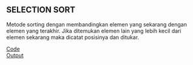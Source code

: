 <h2>SELECTION SORT</h2>

Metode sorting dengan membandingkan elemen yang sekarang dengan elemen yang terakhir. 
Jika ditemukan elemen lain yang lebih kecil dari elemen sekarang maka dicatat posisinya dan ditukar.

<a href="https://github.com/desyderian/ASD/blob/main/sorting/selection%20sort/selection%20sort.c">Code</a><br>
<a href="https://github.com/desyderian/ASD/blob/main/sorting/selection%20sort/selection%20sort.png">Output</a>
